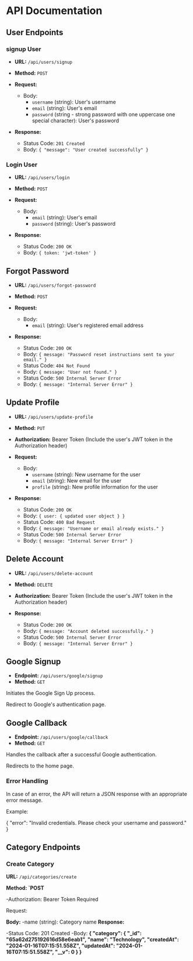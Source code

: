 # API Documentation

## User Endpoints

### signup User

- **URL:** `/api/users/signup`
- **Method:** `POST`
- **Request:**
  - Body:
    - `username` (string): User's username
    - `email` (string): User's email
    - `password` (string - strong password with one uppercase one special character): User's password

- **Response:**
  - Status Code: `201 Created`
  - Body: `{ "message": "User created successfully" }`

### Login User

- **URL:** `/api/users/login`
- **Method:** `POST`
- **Request:**
  - Body:
    - `email` (string): User's email
    - `password` (string): User's password

- **Response:**
  - Status Code: `200 OK`
  - Body: `{ token: 'jwt-token' }`
## Forgot Password

- **URL:** `/api/users/forgot-password`
- **Method:** `POST`
- **Request:**
  - Body:
    - `email` (string): User's registered email address

- **Response:**
  - Status Code: `200 OK`
  - Body: `{ message: "Password reset instructions sent to your email." }`
  - Status Code: `404 Not Found`
  - Body: `{ message: "User not found." }`
  - Status Code: `500 Internal Server Error`
  - Body: `{ message: "Internal Server Error" }`
## Update Profile

- **URL:** `/api/users/update-profile`
- **Method:** `PUT`
- **Authorization:** Bearer Token (Include the user's JWT token in the Authorization header)

- **Request:**
  - Body:
    - `username` (string): New username for the user
    - `email` (string): New email for the user
    - `profile` (string): New profile information for the user

- **Response:**
  - Status Code: `200 OK`
  - Body: `{ user: { updated user object } }`
  - Status Code: `400 Bad Request`
  - Body: `{ message: "Username or email already exists." }`
  - Status Code: `500 Internal Server Error`
  - Body: `{ message: "Internal Server Error" }`

## Delete Account

- **URL:** `/api/users/delete-account`
- **Method:** `DELETE`
- **Authorization:** Bearer Token (Include the user's JWT token in the Authorization header)

- **Response:**
  - Status Code: `200 OK`
  - Body: `{ message: "Account deleted successfully." }`
  - Status Code: `500 Internal Server Error`
  - Body: `{ message: "Internal Server Error" }`

## Google Signup

- **Endpoint:** `/api/users/google/signup`
- **Method:** `GET`

Initiates the Google Sign Up process.

Redirect to Google's authentication page.

## Google Callback

- **Endpoint:** `/api/users/google/callback`
- **Method:** `GET`

Handles the callback after a successful Google authentication.

Redirects to the home page.

### Error Handling

In case of an error, the API will return a JSON response with an appropriate error message.

Example:


{
  "error": "Invalid credentials. Please check your username and password."
}

## Category Endpoints
### Create Category
**URL:** `/api/categories/create`

**Method: `POST**

-Authorization: Bearer Token Required

Request:

**Body:**
-name (string): Category name
**Response:**

-Status Code: 201 Created
-Body:
**{ "category": { "_id": "65a62d275192616d58e6eab1", "name": "Technology", "createdAt": "2024-01-16T07:15:51.558Z", "updatedAt": "2024-01-16T07:15:51.558Z", "__v": 0 } }**
